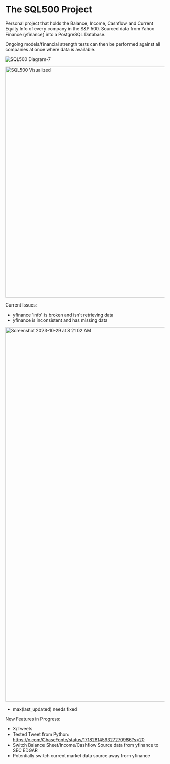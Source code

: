 # The SQL500 Project

Personal project that holds the Balance, Income, Cashflow and Current Equity Info of every company in the S&P 500. Sourced data from Yahoo Finance (yfinance) into a PostgreSQL Database.

Ongoing models/financial strength tests can then be performed against all companies at once where data is available.

![SQL500 Diagram-7](https://github.com/cafonte/The_SQL500_Project/assets/109887258/5f7379be-1fb5-4423-87e8-d4e2b2badaeb)

<img width="728" alt="SQL500 Visualized" src="https://github.com/cafonte/yfinance_to_database/assets/109887258/06c92528-d763-4d92-87fb-26e9a84294fe">

Current Issues:
- yfinance 'info' is broken and isn't retrieving data
- yfinance is inconsistent and has missing data
<img width="1179" alt="Screenshot 2023-10-29 at 8 21 02 AM" src="https://github.com/cafonte/The_SQL500_Project/assets/109887258/0f097f3c-ea16-4f59-a38a-7ac3ce92a660">

- max(last_updated) needs fixed

New Features in Progress: 
- X/Tweets
-   Tested Tweet from Python: https://x.com/ChaseFonte/status/1718281459327270986?s=20
- Switch Balance Sheet/Income/Cashflow Source data from yfinance to SEC EDGAR
- Potentially switch current market data source away from yfinance

